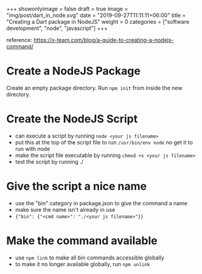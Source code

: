 +++
showonlyimage = false
draft = true
image = "img/post/dart_in_node.svg"
date = "2019-09-27T11:11:11+06:00"
title = "Creating a Dart package in NodeJS"
weight = 0
categories = ["software development", "node", "javascript"]
+++

reference: https://x-team.com/blog/a-guide-to-creating-a-nodejs-command/

# Create a NodeJS Package
Create an empty package directory.
Run `npm init` from inside the new directory.

# Create the NodeJS Script
- can execute a script by running `node <your js filename>`
- put this at the top of the script file to run `/usr/bin/env node` no get it to run with node
- make the script file executable by running `chmod +x <your js filename>`
- test the script by running ./<your js filename>

# Give the script a nice name
- use the "bin" category in package.json to give the command a name
- make sure the name isn't already in use
- `{"bin": {"<cmd name>": "./<your js filename>"}}`

# Make the command available
- use `npm link` to make all bin commands accessible globally
- to make it no longer available globally, run `npm unlink`
